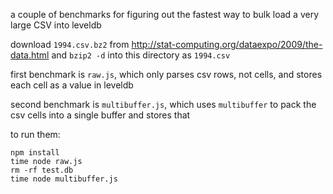 a couple of benchmarks for figuring out the fastest way to bulk load a very large CSV into leveldb

download `1994.csv.bz2` from http://stat-computing.org/dataexpo/2009/the-data.html and `bzip2 -d` into this directory as `1994.csv`

first benchmark is `raw.js`, which only parses csv rows, not cells, and stores each cell as a value in leveldb

second benchmark is `multibuffer.js`, which uses `multibuffer` to pack the csv cells into a single buffer and stores that

to run them:

```
npm install
time node raw.js
rm -rf test.db
time node multibuffer.js
```
